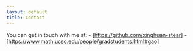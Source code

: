 ```yaml
---
layout: default
title: Contact
---
```


You can get in touch with me at:
	- [https://github.com/xinghuan-stear]
	- [https://www.math.ucsc.edu/people/gradstudents.html#gao]

